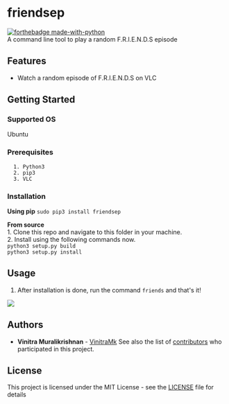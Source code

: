 # friendsep 

[![forthebadge made-with-python](http://ForTheBadge.com/images/badges/made-with-python.svg)](https://www.python.org/)  
A command line tool to play a random F.R.I.E.N.D.S episode

## Features
* Watch a random episode of F.R.I.E.N.D.S on VLC

## Getting Started

### Supported OS
Ubuntu

### Prerequisites

```
  1. Python3
  2. pip3
  3. VLC
```

### Installation

**Using pip** 
`sudo pip3 install friendsep`  

**From source**   
    1. Clone this repo and navigate to this folder in your machine.  
    2. Install using the following commands now.   
        `python3 setup.py build`  
        `python3 setup.py install`  

## Usage 

1. After installation is done, run the command `friends` and that's it!

![](https://i.imgur.com/Wl8iNDP.png)  



## Authors

* **Vinitra Muralikrishnan** - [VinitraMk](https://github.com/VinitraMk)
See also the list of [contributors](https://github.com/VinitraMk/friendsep/contributors) who participated in this project.

## License

This project is licensed under the MIT License - see the [LICENSE](LICENSE) file for details


